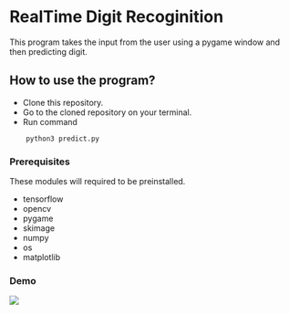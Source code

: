 # RealTime Digit Recoginition
This program takes the input from the user using a pygame window and then predicting digit.

## How to use the program? 
* Clone this repository.
* Go to the cloned repository on your terminal.
* Run command 
```
	python3 predict.py
```

### Prerequisites
These modules will required to be preinstalled.
* tensorflow
* opencv
* pygame
* skimage
* numpy 
* os
* matplotlib

### Demo 
![](video_demo.gif)
